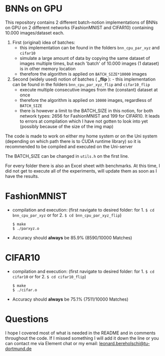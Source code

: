 
# BNNs on GPU

This repository contains 2 different batch-notion implementations of BNNs on GPU on 2 different networks (FashionMNIST and CIFAR10) containing 10.000 images/dataset each.
1. First (original) idea of batches:
    - this implementation can be found in the folders ```bnn_cpu_par_xyz``` and ```cifar10```
    - simulate a large amount of data by copying the same dataset of images multiple times, but each 'batch' of 10.000 images (1 dataset) is in other memory location
    - therefore the algorithm is applied on ```BATCH_SIZE*10000``` images
2. Second (widely used) notion of batches ( **_flip** ):
		- this implementation can be found in the folders ```bnn_cpu_par_xyz_flip``` and ```cifar10_flip```
    - execute multiple consecutive images from the (constant) dataset at once 
    - therefore the algorithm is applied on ```10000``` images, regardless of ```BATCH_SIZE```
    - there is however a limit to the BATCH_SIZE in this notion, for both network types: 2656 for FashionMNIST and 199 for CIFAR10. It leads to errors at compilation which I have not gotten to look into yet (possibly because of the size of the img map)

The code is made to work on either my home system or on the Uni system (depending on which path there is to CUDA runtime library) so it is recommended to be compiled and executed on the Uni-server

The BATCH_SIZE can be changed in ```utils.h``` on the first line. 

For every folder there is also an Excel sheet with benchmarks. At this time, I did not get to execute all of the experiments, will update them as soon as I have the results.

# FashionMNIST 

  - compilation and execution: (first navigate to desired folder: for 1.  ```$ cd bnn_cpu_par_xyz``` or for 2.  ```$ cd bnn_cpu_par_xyz_flip```)
    ```
    $ make
    $ ./parxyz.o
    ```
  - Accuracy should __always__ be 85.9% (8590/10000 Matches)

# CIFAR10 

- compilation and execution: (first navigate to desired folder: for 1.  ```$ cd cifar10``` or for 2.  ```$ cd cifar10_flip```)
    ```
    $ make
    $ ./cifar.o
    ```
- Accuracy should __always__ be 75.1% (7511/10000 Matches)

# Questions

I hope I covered most of what is needed in the README and in comments throughout the code. If I missed something I will add it down the line or you can contact me via Element chat or my email: <leonard.bereholschi@tu-dortmund.de>
